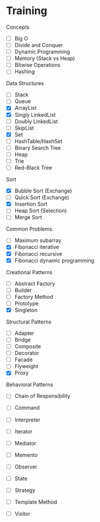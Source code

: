 # Training

Concepts
- [ ] Big O
- [ ] Divide and Conquer
- [ ] Dynamic Programming
- [ ] Memory (Stack vs Heap)
- [ ] Bitwise Operations 
- [ ] Hashing

Data Structures
- [ ] Stack
- [ ] Queue
- [x] ArrayList
- [x] Singly LinkedList
- [ ] Doubly LinkedList
- [ ] SkipList
- [x] Set
- [ ] HashTable/HashSet
- [ ] Binary Search Tree
- [ ] Heap
- [ ] Trie
- [ ] Red-Black Tree

Sort
- [x] Bubble Sort (Exchange)
- [ ] Quick Sort (Exchange)
- [x] Insertion Sort
- [ ] Heap Sort (Selection)
- [ ] Merge Sort

Common Problems
- [ ] Maximum subarray 
- [x] Fibonacci iterative
- [x] Fibonacci recursive
- [x] Fibonacci dynamic programming

Creational Patterns
- [ ] Abstract Factory
- [ ] Builder
- [ ] Factory Method
- [ ] Prototype
- [x] Singleton

Structural Patterns
- [ ] Adapter
- [ ] Bridge
- [ ] Composite
- [ ] Decorator
- [ ] Facade
- [ ] Flyweight
- [x] Proxy

Behavioral Patterns
- [ ] Chain of Responsibility
- [ ] Command
- [ ] Interpreter
- [ ] Iterator
- [ ] Mediator
- [ ] Memento
- [ ] Observer
- [ ] State
- [ ] Strategy
- [ ] Template Method
- [ ] Visitor

